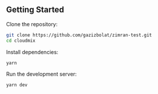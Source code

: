 ## Getting Started

Clone the repository:

```bash
git clone https://github.com/gazizbolat/zimran-test.git
cd cloudmix
```

Install dependencies:

```bash
yarn
```

Run the development server:

```bash
yarn dev
```
